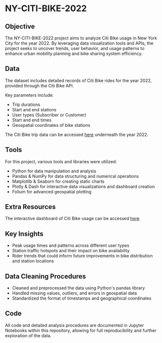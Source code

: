 # NY-CITI-BIKE-2022
## Objective 
The NY-CITI-BIKE-2022 project aims to analyze Citi Bike usage in New York City for the year 2022. By leveraging data visualization tools and APIs, the project seeks to uncover trends, user behavior, and usage patterns to enhance urban mobility planning and bike sharing system efficiency.
## Data
The dataset includes detailed records of Citi Bike rides for the year 2022, provided through the Citi Bike API. 

Key parameters include:

- Trip durations
- Start and end stations
- User types (Subscriber or Customer)
- Start and end times
- Geospatial coordinates of bike stations

The Citi Bike trip data can be accessed [here](https://s3.amazonaws.com/tripdata/index.html) underneath the year 2022.
## Tools

For this project, various tools and libraries were utilized:

- Python for data manipulation and analysis
- Pandas & NumPy for data structuring and numerical operations
- Matplotlib & Seaborn for creating static charts
- Plotly & Dash for interactive data visualizations and dashboard creation
- Folium for advanced geospatial plotting
## Extra Resources
The interactive dashboard of Citi Bike usage can be accessed [here](https://suzandiab55-ny-citi-bike-2022-st-dashboard2-fqfy75.streamlit.app/).

## Key Insights
- Peak usage times and patterns across different user types
- Station traffic hotspots and their impact on bike availability
- Rider trends that could inform future improvements in bike distribution and station locations
## Data Cleaning Procedures
- Cleaned and preprocessed the data using Python's pandas library
- Handled missing values, outliers, and errors in geospatial data
- Standardized the format of timestamps and geographical coordinates
## Code
All code and detailed analysis procedures are documented in Jupyter Notebooks within this repository, allowing for full reproducibility and further exploration of the data.
